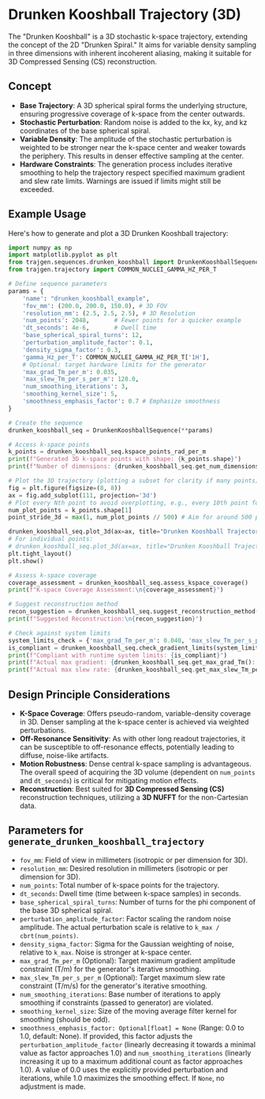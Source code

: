 # Drunken Kooshball Trajectory (3D)

The "Drunken Kooshball" is a 3D stochastic k-space trajectory, extending the concept of the 2D "Drunken Spiral." It aims for variable density sampling in three dimensions with inherent incoherent aliasing, making it suitable for 3D Compressed Sensing (CS) reconstruction.

## Concept

-   **Base Trajectory**: A 3D spherical spiral forms the underlying structure, ensuring progressive coverage of k-space from the center outwards.
-   **Stochastic Perturbation**: Random noise is added to the kx, ky, and kz coordinates of the base spherical spiral.
-   **Variable Density**: The amplitude of the stochastic perturbation is weighted to be stronger near the k-space center and weaker towards the periphery. This results in denser effective sampling at the center.
-   **Hardware Constraints**: The generation process includes iterative smoothing to help the trajectory respect specified maximum gradient and slew rate limits. Warnings are issued if limits might still be exceeded.

## Example Usage

Here's how to generate and plot a 3D Drunken Kooshball trajectory:

```python
import numpy as np
import matplotlib.pyplot as plt
from trajgen.sequences.drunken_kooshball import DrunkenKooshballSequence
from trajgen.trajectory import COMMON_NUCLEI_GAMMA_HZ_PER_T

# Define sequence parameters
params = {
    'name': "drunken_kooshball_example",
    'fov_mm': (200.0, 200.0, 150.0), # 3D FOV
    'resolution_mm': (2.5, 2.5, 2.5), # 3D Resolution
    'num_points': 2048,       # Fewer points for a quicker example
    'dt_seconds': 4e-6,       # Dwell time
    'base_spherical_spiral_turns': 12,
    'perturbation_amplitude_factor': 0.1,
    'density_sigma_factor': 0.3,
    'gamma_Hz_per_T': COMMON_NUCLEI_GAMMA_HZ_PER_T['1H'],
    # Optional: target hardware limits for the generator
    'max_grad_Tm_per_m': 0.035,
    'max_slew_Tm_per_s_per_m': 120.0,
    'num_smoothing_iterations': 3,
    'smoothing_kernel_size': 5,
    'smoothness_emphasis_factor': 0.7 # Emphasize smoothness
}

# Create the sequence
drunken_kooshball_seq = DrunkenKooshballSequence(**params)

# Access k-space points
k_points = drunken_kooshball_seq.kspace_points_rad_per_m
print(f"Generated 3D k-space points with shape: {k_points.shape}")
print(f"Number of dimensions: {drunken_kooshball_seq.get_num_dimensions()}")

# Plot the 3D trajectory (plotting a subset for clarity if many points)
fig = plt.figure(figsize=(8, 8))
ax = fig.add_subplot(111, projection='3d')
# Plot every Nth point to avoid overplotting, e.g., every 10th point for 2048 points
num_plot_points = k_points.shape[1]
point_stride_3d = max(1, num_plot_points // 500) # Aim for around 500 points in the plot

drunken_kooshball_seq.plot_3d(ax=ax, title="Drunken Kooshball Trajectory (Subsampled Plot)", point_stride=point_stride_3d, plot_style='-')
# For individual points:
# drunken_kooshball_seq.plot_3d(ax=ax, title="Drunken Kooshball Trajectory", point_stride=point_stride_3d, plot_style='.')
plt.tight_layout()
plt.show()

# Assess k-space coverage
coverage_assessment = drunken_kooshball_seq.assess_kspace_coverage()
print(f"K-space Coverage Assessment:\n{coverage_assessment}")

# Suggest reconstruction method
recon_suggestion = drunken_kooshball_seq.suggest_reconstruction_method()
print(f"Suggested Reconstruction:\n{recon_suggestion}")

# Check against system limits
system_limits_check = {'max_grad_Tm_per_m': 0.040, 'max_slew_Tm_per_s_per_m': 150.0}
is_compliant = drunken_kooshball_seq.check_gradient_limits(system_limits_check)
print(f"Compliant with runtime system limits: {is_compliant}")
print(f"Actual max gradient: {drunken_kooshball_seq.get_max_grad_Tm():.3f} T/m")
print(f"Actual max slew rate: {drunken_kooshball_seq.get_max_slew_Tm_per_s():.1f} T/m/s")
```

## Design Principle Considerations

-   **K-Space Coverage**: Offers pseudo-random, variable-density coverage in 3D. Denser sampling at the k-space center is achieved via weighted perturbations.
-   **Off-Resonance Sensitivity**: As with other long readout trajectories, it can be susceptible to off-resonance effects, potentially leading to diffuse, noise-like artifacts.
-   **Motion Robustness**: Dense central k-space sampling is advantageous. The overall speed of acquiring the 3D volume (dependent on `num_points` and `dt_seconds`) is critical for mitigating motion effects.
-   **Reconstruction**: Best suited for **3D Compressed Sensing (CS)** reconstruction techniques, utilizing a **3D NUFFT** for the non-Cartesian data.

## Parameters for `generate_drunken_kooshball_trajectory`

-   `fov_mm`: Field of view in millimeters (isotropic or per dimension for 3D).
-   `resolution_mm`: Desired resolution in millimeters (isotropic or per dimension for 3D).
-   `num_points`: Total number of k-space points for the trajectory.
-   `dt_seconds`: Dwell time (time between k-space samples) in seconds.
-   `base_spherical_spiral_turns`: Number of turns for the phi component of the base 3D spherical spiral.
-   `perturbation_amplitude_factor`: Factor scaling the random noise amplitude. The actual perturbation scale is relative to `k_max / cbrt(num_points)`.
-   `density_sigma_factor`: Sigma for the Gaussian weighting of noise, relative to `k_max`. Noise is stronger at k-space center.
-   `max_grad_Tm_per_m` (Optional): Target maximum gradient amplitude constraint (T/m) for the generator's iterative smoothing.
-   `max_slew_Tm_per_s_per_m` (Optional): Target maximum slew rate constraint (T/m/s) for the generator's iterative smoothing.
-   `num_smoothing_iterations`: Base number of iterations to apply smoothing if constraints (passed to generator) are violated.
-   `smoothing_kernel_size`: Size of the moving average filter kernel for smoothing (should be odd).
-   `smoothness_emphasis_factor: Optional[float] = None` (Range: 0.0 to 1.0, default: None). If provided, this factor adjusts the `perturbation_amplitude_factor` (linearly decreasing it towards a minimal value as factor approaches 1.0) and `num_smoothing_iterations` (linearly increasing it up to a maximum additional count as factor approaches 1.0). A value of 0.0 uses the explicitly provided perturbation and iterations, while 1.0 maximizes the smoothing effect. If `None`, no adjustment is made.
```
